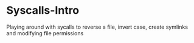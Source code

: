# Syscalls-Intro
Playing around with sycalls to reverse a file, invert case, create symlinks and modifying file permissions
